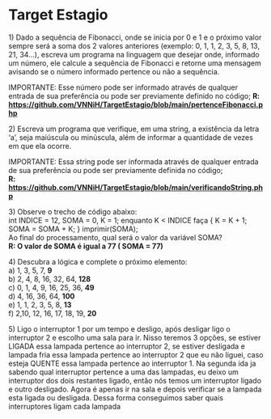 # Target Estagio
<p>
1) Dado a sequência de Fibonacci, onde se inicia por 0 e 1 e o próximo valor sempre será a soma dos 2 valores anteriores (exemplo: 0, 1, 1, 2, 3, 5, 8, 13, 21, 34...), escreva um programa na linguagem que desejar onde, informado um número, ele calcule a sequência de Fibonacci e retorne uma mensagem avisando se o número informado pertence ou não a sequência.

IMPORTANTE: Esse número pode ser informado através de qualquer entrada de sua preferência ou pode ser previamente definido no código;
<strong> R: <a>https://github.com/VNNiH/TargetEstagio/blob/main/pertenceFibonacci.php </a> </strong>
</p>
<p>
2) Escreva um programa que verifique, em uma string, a existência da letra ‘a’, seja maiúscula ou minúscula, além de informar a quantidade de vezes em que ela ocorre.

IMPORTANTE: Essa string pode ser informada através de qualquer entrada de sua preferência ou pode ser previamente definida no código;<br>
<strong>R: <a>https://github.com/VNNiH/TargetEstagio/blob/main/verificandoString.php</a> </strong>
</p>
<p>
  3) Observe o trecho de código abaixo: <br>int INDICE = 12, SOMA = 0, K = 1; enquanto K < INDICE faça { K = K + 1; SOMA = SOMA + K; } imprimir(SOMA); <br>
Ao final do processamento, qual será o valor da variável SOMA?<br>
<strong> R: O valor de SOMA é igual a 77 ( SOMA = 77) </strong>
</p>
<p> 
4) Descubra a lógica e complete o próximo elemento: <br>
a) 1, 3, 5, 7, <strong> 9 </strong> <br>
b) 2, 4, 8, 16, 32, 64,<strong> 128 </strong> <br>
c) 0, 1, 4, 9, 16, 25, 36, <strong> 49 </strong> <br>
d) 4, 16, 36, 64, <strong> 100 </strong> <br>
e) 1, 1, 2, 3, 5, 8, <strong> 13 </strong> <br>
f) 2,10, 12, 16, 17, 18, 19, <strong> 20 </strong> <br>
</p> 
<p>
  5)
  Ligo o interruptor 1 por um tempo e desligo, após desligar ligo o interruptor 2 e escolho uma sala para ir.
  Nisso teremos 3 opções, se estiver LIGADA essa lampada pertence ao interruptor 2, se estiver desligada e lampada fria
  essa lampada pertence ao interruptor 2 que eu não liguei, caso esteja QUENTE essa lampada pertence ao interruptor 1.
  Na segunda ida ja sabendo qual interruptor pertence a uma das lampadas, eu deixo um interruptor dos dois restantes ligado,     então nós temos um interruptor ligado e outro desligado. Agora é apenas ir na sala e depois verificar se a lampada esta     
  ligada ou desligada. Dessa forma conseguimos saber quais interruptores ligam cada lampada
</p>
